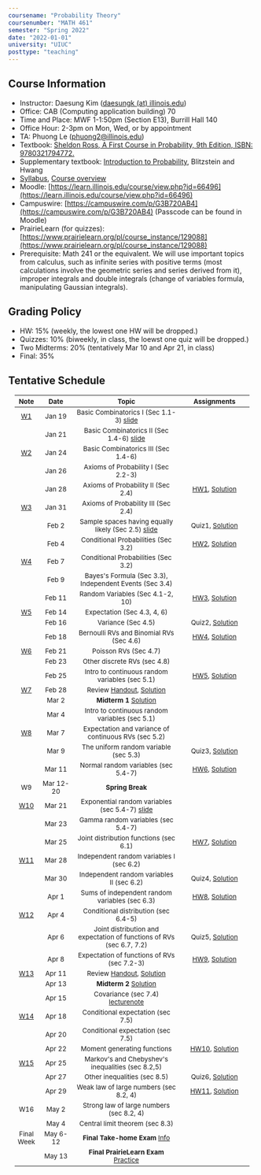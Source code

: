 ```yaml
---
coursename: "Probability Theory"
coursenumber: "MATH 461"
semester: "Spring 2022"
date: "2022-01-01"
university: "UIUC"
posttype: "teaching"
---
```


## Course Information 
- Instructor: Daesung Kim ([daesungk (at) illinois.edu](mailto:daesungk@illinois.edu))
- Office: CAB (Computing application building) 70
- Time and Place: MWF 1-1:50pm (Section E13), Burrill Hall 140
- Office Hour: 2-3pm on Mon, Wed, or by appointment
- TA: Phuong Le (phuong2@illinois.edu)
- Textbook: [Sheldon Ross, A First Course in Probability, 9th Edition, ISBN: 9780321794772.](https://www.amazon.com/First-Course-Probability-9th/dp/032179477X)
- Supplementary textbook: [Introduction to Probability](http://probabilitybook.net), Blitzstein and Hwang
- [Syllabus](syllabus.pdf), [Course overview](overview.pdf) 
- Moodle: [https://learn.illinois.edu/course/view.php?id=66496](https://learn.illinois.edu/course/view.php?id=66496)
- Campuswire: [https://campuswire.com/p/G3B720AB4](https://campuswire.com/p/G3B720AB4) (Passcode can be found in Moodle)
- PrairieLearn (for quizzes): [https://www.prairielearn.org/pl/course_instance/129088](https://www.prairielearn.org/pl/course_instance/129088)
- Prerequisite: Math 241 or the equivalent. We will use important topics from calculus, such as infinite series with positive terms (most calculations involve the geometric series and series derived from it), improper integrals and double integrals (change of variables formula, manipulating Gaussian integrals).

## Grading Policy
- HW: 15% (weekly, the lowest one HW will be dropped.)
- Quizzes: 10% (biweekly, in class, the loewst one quiz will be dropped.)
- Two Midterms: 20% (tentatively Mar 10 and Apr 21, in class)
- Final: 35%

## Tentative Schedule 
| Note           | Date      | Topic                                                                 | Assignments                                |
| ---            | ---       | ---                                                                   | ---                                        |
| [W1](w1.pdf)   | Jan 19    | Basic Combinatorics I (Sec 1.1-3) [slide](lec1.pdf)                   |                                            |
|                | Jan 21    | Basic Combinatorics II (Sec 1.4-6) [slide](lec2.pdf)                  |                                            |
| [W2](w2.pdf)   | Jan 24    | Basic Combinatorics III (Sec 1.4-6)                                   |                                            |
|                | Jan 26    | Axioms of Probability I (Sec 2.2-3)                                   |                                            |
|                | Jan 28    | Axioms of Probability II (Sec 2.4)                                    | [HW1](hw1.pdf), [Solution](hw1-sol.pdf)    |
| [W3](w3.pdf)   | Jan 31    | Axioms of Probability III (Sec 2.4)                                   |                                            |
|                | Feb 2     | Sample spaces having equally likely (Sec 2.5) [slide](lec5.pdf)       | Quiz1, [Solution](quiz1-sol.pdf)           |
|                | Feb 4     | Conditional Probabilities (Sec 3.2)                                   | [HW2](hw2.pdf), [Solution](hw2-sol.pdf)    |
| [W4](w4.pdf)   | Feb 7     | Conditional Probabilities (Sec 3.2)                                   |                                            |
|                | Feb 9     | Bayes's Formula (Sec 3.3), Independent Events (Sec 3.4)               |                                            |
|                | Feb 11    | Random Variables (Sec 4.1-2, 10)                                      | [HW3](hw3.pdf), [Solution](hw3-sol.pdf)    |
| [W5](w5.pdf)   | Feb 14    | Expectation (Sec 4.3, 4, 6)                                           |                                            |
|                | Feb 16    | Variance (Sec 4.5)                                                    | Quiz2, [Solution](quiz2-sol.pdf)           |
|                | Feb 18    | Bernoulli RVs and Binomial RVs (Sec 4.6)                              | [HW4](hw4.pdf), [Solution](hw4-sol.pdf)    |
| [W6](w6.pdf)   | Feb 21    | Poisson RVs (Sec 4.7)                                                 |                                            |
|                | Feb 23    | Other discrete RVs (sec 4.8)                                          |                                            |
|                | Feb 25    | Intro to continuous random variables (sec 5.1)                        | [HW5](hw5.pdf), [Solution](hw5-sol.pdf)    |
| [W7](w7.pdf)   | Feb 28    | Review [Handout](e-1-prac.pdf), [Solution](e-1-prac-sol.pdf)          |                                            |
|                | Mar 2     | **Midterm 1** [Solution](e-1-sol.pdf)                                 |                                            |
|                | Mar 4     | Intro to continuous random variables (sec 5.1)                        |                                            |
| [W8](w8.pdf)   | Mar 7     | Expectation and variance of continuous RVs (sec 5.2)                  |                                            |
|                | Mar 9     | The uniform random variable (sec 5.3)                                 | Quiz3, [Solution](quiz3-sol.pdf)           |
|                | Mar 11    | Normal random variables (sec 5.4-7)                                   | [HW6](hw6.pdf), [Solution](hw6-sol.pdf)    |
| W9             | Mar 12-20 | **Spring Break**                                                      |                                            |
| [W10](w10.pdf) | Mar 21    | Exponential random variables (sec 5.4-7) [slide](lec22.pdf)           |                                            |
|                | Mar 23    | Gamma random variables (sec 5.4-7)                                    |                                            |
|                | Mar 25    | Joint distribution functions (sec 6.1)                                | [HW7](hw7.pdf), [Solution](hw7-sol.pdf)    |
| [W11](w11.pdf) | Mar 28    | Independent random variables I (sec 6.2)                              |                                            |
|                | Mar 30    | Independent random variables II (sec 6.2)                             | Quiz4, [Solution](quiz4-sol.pdf)           |
|                | Apr 1     | Sums of independent random variables (sec 6.3)                        | [HW8](hw8.pdf), [Solution](hw8-sol.pdf)    |
| [W12](w12.pdf) | Apr 4     | Conditional distribution (sec 6.4-5)                                  |                                            |
|                | Apr 6     | Joint distribution and expectation of functions of RVs (sec 6.7, 7.2) | Quiz5, [Solution](quiz5-sol.pdf)           |
|                | Apr 8     | Expectation of functions of RVs (sec 7.2-3)                           | [HW9](hw9.pdf), [Solution](hw9-sol.pdf)    |
| [W13](w13.pdf) | Apr 11    | Review [Handout](e-2-prac.pdf), [Solution](e-2-prac-sol.pdf)          |                                            |
|                | Apr 13    | **Midterm 2** [Solution](e-2-sol.pdf)                                 |                                            |
|                | Apr 15    | Covariance (sec 7.4) [lecturenote](lec-041522.pdf)                    |                                            |
| [W14](w14.pdf) | Apr 18    | Conditional expectation (sec 7.5)                                     |                                            |
|                | Apr 20    | Conditional expectation (sec 7.5)                                     |                                            |
|                | Apr 22    | Moment generating functions                                           | [HW10](hw10.pdf), [Solution](hw10-sol.pdf) |
| [W15](w15.pdf) | Apr 25    | Markov's and Chebyshev's inequalities (sec 8.2,5)                     |                                            |
|                | Apr 27    | Other inequalities (sec 8.5)                                          | Quiz6, [Solution](quiz6-sol.pdf)           |
|                | Apr 29    | Weak law of large numbers (sec 8.2, 4)                                | [HW11](hw11.pdf), [Solution](hw11-sol.pdf) |
| W16            | May 2     | Strong law of large numbers (sec 8.2, 4)                              |                                            |
|                | May 4     | Central limit theorem (sec 8.3)                                       |                                            |
| Final Week     | May 6-12  | **Final Take-home Exam** [Info](e-3-ann.pdf)                          |                                            |
|                | May 13    | **Final PrairieLearn Exam** [Practice](e-3-th-prac.pdf)               |                                            |


<style>
table {
    width: 95%;
    margin: 0px auto;
    font-size: 95%;
    text-align: center;
}
table td:first-of-type {
    text-align: center;
}
table td:nth-of-type(2) {
    text-align: center;
}
table td:nth-of-type(4) {
    text-align: center;
}
table th:first-of-type {
    width: 10%;
    text-align: center;
}
table th:nth-of-type(2) {
    width: 15%;
    text-align: center;
}
table th:nth-of-type(3) {
    width: 45%;
    text-align: center;
}
table th:nth-of-type(4) {
    width: 30%;
    text-align: center;
}
</style>
